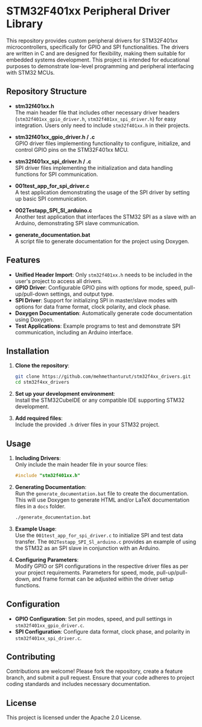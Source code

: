 
# STM32F401xx Peripheral Driver Library

This repository provides custom peripheral drivers for STM32F401xx microcontrollers, specifically for GPIO and SPI functionalities. The drivers are written in C and are designed for flexibility, making them suitable for embedded systems development. This project is intended for educational purposes to demonstrate low-level programming and peripheral interfacing with STM32 MCUs.

## Repository Structure

- **stm32f401xx.h**  
  The main header file that includes other necessary driver headers (`stm32f401xx_gpio_driver.h`, `stm32f401xx_spi_driver.h`) for easy integration. Users only need to include `stm32f401xx.h` in their projects.

- **stm32f401xx_gpio_driver.h / .c**  
  GPIO driver files implementing functionality to configure, initialize, and control GPIO pins on the STM32F401xx MCU.

- **stm32f401xx_spi_driver.h / .c**  
  SPI driver files implementing the initialization and data handling functions for SPI communication.

- **001test_app_for_spi_driver.c**  
  A test application demonstrating the usage of the SPI driver by setting up basic SPI communication.

- **002Testapp_SPI_Sl_arduino.c**  
  Another test application that interfaces the STM32 SPI as a slave with an Arduino, demonstrating SPI slave communication.

- **generate_documentation.bat**  
  A script file to generate documentation for the project using Doxygen.

## Features

- **Unified Header Import**: Only `stm32f401xx.h` needs to be included in the user's project to access all drivers.
- **GPIO Driver**: Configurable GPIO pins with options for mode, speed, pull-up/pull-down settings, and output type.
- **SPI Driver**: Support for initializing SPI in master/slave modes with options for data frame format, clock polarity, and clock phase.
- **Doxygen Documentation**: Automatically generate code documentation using Doxygen.
- **Test Applications**: Example programs to test and demonstrate SPI communication, including an Arduino interface.

## Installation

1. **Clone the repository**:
   ```bash
   git clone https://github.com/mehmethanturut/stm32f4xx_drivers.git
   cd stm32f4xx_drivers
   ```

2. **Set up your development environment**:  
   Install the STM32CubeIDE or any compatible IDE supporting STM32 development.

3. **Add required files**:  
   Include the provided `.h` driver files in your STM32 project.

## Usage

1. **Including Drivers**:  
   Only include the main header file in your source files:
   ```c
   #include "stm32f401xx.h"
   ```

2. **Generating Documentation**:  
   Run the `generate_documentation.bat` file to create the documentation. This will use Doxygen to generate HTML and/or LaTeX documentation files in a `docs` folder.
   ```bash
   ./generate_documentation.bat
   ```

3. **Example Usage**:  
   Use the `001test_app_for_spi_driver.c` to initialize SPI and test data transfer. The `002Testapp_SPI_Sl_arduino.c` provides an example of using the STM32 as an SPI slave in conjunction with an Arduino.

4. **Configuring Parameters**:  
   Modify GPIO or SPI configurations in the respective driver files as per your project requirements. Parameters for speed, mode, pull-up/pull-down, and frame format can be adjusted within the driver setup functions.

## Configuration

- **GPIO Configuration**: Set pin modes, speed, and pull settings in `stm32f401xx_gpio_driver.c`.
- **SPI Configuration**: Configure data format, clock phase, and polarity in `stm32f401xx_spi_driver.c`.

## Contributing

Contributions are welcome! Please fork the repository, create a feature branch, and submit a pull request. Ensure that your code adheres to project coding standards and includes necessary documentation.

## License

This project is licensed under the Apache 2.0 License.
